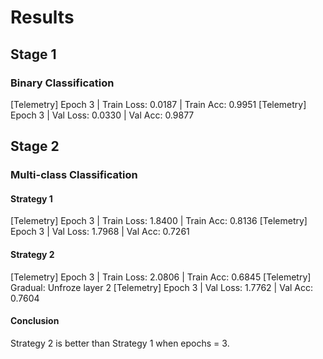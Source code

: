 # Results

## Stage 1

### Binary Classification

[Telemetry] Epoch 3 | Train Loss: 0.0187 | Train Acc: 0.9951
[Telemetry] Epoch 3 | Val Loss: 0.0330 | Val Acc: 0.9877

## Stage 2

### Multi-class Classification

#### Strategy 1

[Telemetry] Epoch 3 | Train Loss: 1.8400 | Train Acc: 0.8136
[Telemetry] Epoch 3 | Val Loss: 1.7968 | Val Acc: 0.7261

#### Strategy 2

[Telemetry] Epoch 3 | Train Loss: 2.0806 | Train Acc: 0.6845
[Telemetry] Gradual: Unfroze layer 2
[Telemetry] Epoch 3 | Val Loss: 1.7762 | Val Acc: 0.7604

#### Conclusion

Strategy 2 is better than Strategy 1 when epochs = 3.
